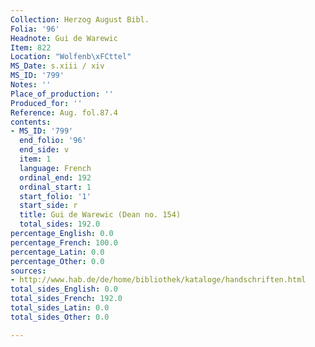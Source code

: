 ```yaml
---
Collection: Herzog August Bibl.
Folia: '96'
Headnote: Gui de Warewic
Item: 822
Location: "Wolfenb\xFCttel"
MS_Date: s.xiii / xiv
MS_ID: '799'
Notes: ''
Place_of_production: ''
Produced_for: ''
Reference: Aug. fol.87.4
contents:
- MS_ID: '799'
  end_folio: '96'
  end_side: v
  item: 1
  language: French
  ordinal_end: 192
  ordinal_start: 1
  start_folio: '1'
  start_side: r
  title: Gui de Warewic (Dean no. 154)
  total_sides: 192.0
percentage_English: 0.0
percentage_French: 100.0
percentage_Latin: 0.0
percentage_Other: 0.0
sources:
- http://www.hab.de/de/home/bibliothek/kataloge/handschriften.html
total_sides_English: 0.0
total_sides_French: 192.0
total_sides_Latin: 0.0
total_sides_Other: 0.0

---
```

